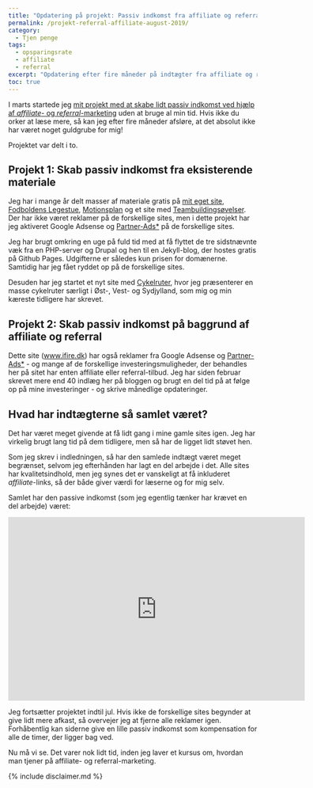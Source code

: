 ```yaml
---
title: "Opdatering på projekt: Passiv indkomst fra affiliate og referral marketing (efter 4 mdr)"
permalink: /projekt-referral-affiliate-august-2019/
category:
  - Tjen penge
tags:
  - opsparingsrate
  - affiliate
  - referral
excerpt: "Opdatering efter fire måneder på indtægter fra affiliate og referral markedsføring - og indtjening på blogs i det hele taget."
toc: true
---
```


I marts startede jeg [mit projekt med at skabe lidt passiv indkomst ved hjælp af _affiliate_- og _referral_-marketing](/projekt-referral-affiliate/) uden at bruge al min tid. Hvis ikke du orker at læse mere, så kan jeg efter fire måneder afsløre, at det absolut ikke har været noget guldgrube for mig!

Projektet var delt i to.

## Projekt 1: Skab passiv indkomst fra eksisterende materiale

Jeg har i mange år delt masser af materiale gratis på [mit eget site](http://www.larsolesen.dk), [Fodboldens Legestue](http://www.legestue.net), [Motionsplan](http://www.motionsplan.dk) og et site med [Teambuildingsøvelser](http://www.teambuilder.dk). Der har ikke været reklamer på de forskellige sites, men i dette projekt har jeg aktiveret Google Adsense og [Partner-Ads\*](/go/partnerads/) på de forskellige sites.

Jeg har brugt omkring en uge på fuld tid med at få flyttet de tre sidstnævnte væk fra en PHP-server og Drupal og hen til en Jekyll-blog, der hostes gratis på Github Pages. Udgifterne er således kun prisen for domænerne. Samtidig har jeg fået ryddet op på de forskellige sites. 

Desuden har jeg startet et nyt site med [Cykelruter](http://www.cykel-ruter.dk), hvor jeg præsenterer en masse cykelruter særligt i Øst-, Vest- og Sydjylland, som mig og min kæreste tidligere har skrevet.

## Projekt 2: Skab passiv indkomst på baggrund af affiliate og referral

Dette site (www.ifire.dk) har også reklamer fra Google Adsense og [Partner-Ads\*](/go/partnerads/) - og mange af de forskellige investeringsmuligheder, der behandles her på sitet har enten affiliate eller referral-tilbud. Jeg har siden februar skrevet mere end 40 indlæg her på bloggen og brugt en del tid på at følge op på mine investeringer - og skrive månedlige opdateringer.

## Hvad har indtægterne så samlet været?

Det har været meget givende at få lidt gang i mine gamle sites igen. Jeg har virkelig brugt lang tid på dem tidligere, men så har de ligget lidt støvet hen.

Som jeg skrev i indledningen, så har den samlede indtægt været meget begrænset, selvom jeg efterhånden har lagt en del arbejde i det. Alle sites har kvalitetsindhold, men jeg synes det er vanskeligt at få inkluderet _affiliate_-links, så der både giver værdi for læserne og for mig selv.

Samlet har den passive indkomst (som jeg egentlig tænker har krævet en del arbejde) været:

<iframe width="600" height="371" seamless frameborder="0" scrolling="no" src="https://docs.google.com/spreadsheets/d/e/2PACX-1vQGW14RxupaNWMwAc41OkBrTZVizIehYyLkyKfnWEkKk-akTxGCzs40s8fIAaoqSY6CKALn0jQwhYQ3/pubchart?oid=1805344946&amp;format=image"></iframe>

Jeg fortsætter projektet indtil jul. Hvis ikke de forskellige sites begynder at give lidt mere afkast, så overvejer jeg at fjerne alle reklamer igen. Forhåbentlig kan siderne give en lille passiv indkomst som kompensation for alle de timer, der ligger bag ved.

Nu må vi se. Det varer nok lidt tid, inden jeg laver et kursus om, hvordan man tjener på affiliate- og referral-marketing.

{% include disclaimer.md %}

